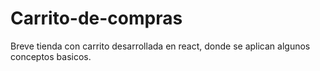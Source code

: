# Carrito-de-compras
Breve tienda con carrito desarrollada en react, donde se aplican algunos conceptos basicos.
